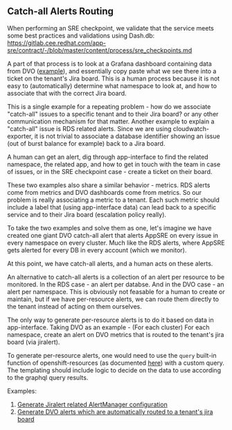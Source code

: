 ## Catch-all Alerts Routing

When performing an SRE checkpoint, we validate that the service meets some best practices and validations using Dash.db: https://gitlab.cee.redhat.com/app-sre/contract/-/blob/master/content/process/sre_checkpoints.md

A part of that process is to look at a Grafana dashboard containing data from DVO ([example](https://grafana.app-sre.devshift.net/d/dashdotdb/dash-db?orgId=1&var-datasource=dashdotdb-rds&var-cluster=appsres03ue1&var-namespace=app-interface-stage)), and essentially copy paste what we see there into a ticket on the tenant's Jira board. This is a human process because it is not easy to (automatically) determine what namespace to look at, and how to associate that with the correct Jira board.

This is a single example for a repeating problem - how do we associate "catch-all" issues to a specific tenant and to their Jira board? or any other communication mechanism for that matter. Another example to explain a "catch-all" issue is RDS related alerts. Since we are using cloudwatch-exporter, it is not trivial to associate a database identifier showing an issue (out of burst balance for example) back to a Jira board.

A human can get an alert, dig through app-interface to find the related namespace, the related app, and how to get in touch with the team in case of issues, or in the SRE checkpoint case - create a ticket on their board.

These two examples also share a similar behavior - metrics. RDS alerts come from metrics and DVO dashboards come from metrics. So our problem is really associating a metric to a tenant. Each such metric should include a label that (using app-interface data) can lead back to a specific service and to their Jira board (escalation policy really).

To take the two examples and solve them as one, let's imagine we have created one giant DVO catch-all alert that alerts AppSRE on every issue in every namespace on every cluster. Much like the RDS alerts, where AppSRE gets alerted for every DB in every account (which we monitor).

At this point, we have catch-all alerts, and a human acts on these alerts.


An alternative to catch-all alerts is a collection of an alert per resource to be monitored. In the RDS case - an alert per databse. And in the DVO case - an alert per namespace. This is obviously not feasable for a human to create or maintain, but if we have per-resource alerts, we can route them directly to the tenant instead of acting on them ourselves.

The only way to generate per-resource alerts is to do it based on data in app-interface. Taking DVO as an example - (For each cluster) For each namespace, create an alert on DVO metrics that is routed to the tenant's jira board (via jiralert).


To generate per-resource alerts, one would need to use the `query` built-in function of openshift-resources (as documented [here](/README.md#manage-openshift-resources-via-app-interface-openshiftnamespace-1yml)) with a custom query. The templating should include logic to decide on the data to use according to the graphql query results.

Examples:
1. [Generate Jiralert related AlertManager configuration](https://gitlab.cee.redhat.com/service/app-interface/-/merge_requests/36052/diffs?commit_id=40070af0e0ac02b2b9067ce4aa123e55daa7943d)
1. [Generate DVO alerts which are automatically routed to a tenant's jira board](https://gitlab.cee.redhat.com/service/app-interface/-/merge_requests/36096/diffs?commit_id=d7ab037ad084fae6a81e9cc8e904388fe5b51a3a)
